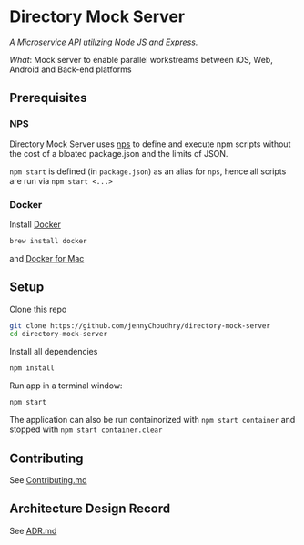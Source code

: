 # Directory Mock Server

_A Microservice API utilizing Node JS and Express._

_What_: Mock server to enable parallel workstreams between iOS, Web, Android and Back-end platforms

## Prerequisites

### NPS

Directory Mock Server uses [nps] to define and execute npm scripts without the cost of a bloated package.json and the limits of JSON.

`npm start` is defined (in `package.json`) as an alias for `nps`, hence all scripts are run via `npm start <...>`

### Docker

Install [Docker]

```sh
brew install docker
```

and [Docker for Mac](https://docs.docker.com/docker-for-mac/install/)

## Setup

Clone this repo

```sh
git clone https://github.com/jennyChoudhry/directory-mock-server
cd directory-mock-server
```

Install all dependencies

```sh
npm install
```

Run app in a terminal window:

```sh
npm start
```

The application can also be run containorized with `npm start container` and stopped with `npm start container.clear`

## Contributing

See [Contributing.md](CONTRIBUTING.md)

## Architecture Design Record

See [ADR.md](ADR.md)

[nps]: https://github.com/kentcdodds/nps
[docker]: https://www.docker.com/
